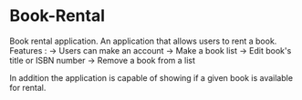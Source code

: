# Book-Rental
Book rental application. An application that allows users to rent a book.
Features : 
-> Users can make an account
-> Make a book list
-> Edit book's title or ISBN number
-> Remove a book from a list

In addition the application is capable of showing if a given book is available for rental.
